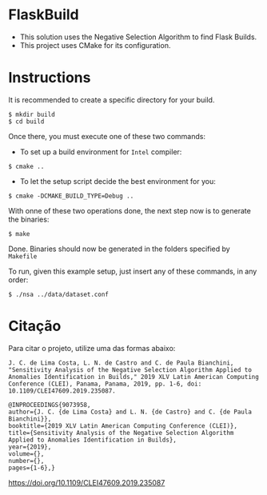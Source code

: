 # FlaskBuild
* This solution uses the Negative Selection Algorithm to find Flask Builds.
* This project uses CMake for its configuration.

# Instructions
It is recommended to create a specific directory for your build.
```
$ mkdir build
$ cd build
```
Once there, you must execute one of these two commands:
* To set up a build environment for ```Intel``` compiler:
```
$ cmake ..
```
* To let the setup script decide the best environment for you:
```
$ cmake -DCMAKE_BUILD_TYPE=Debug ..
```
With onne of these two operations done, the next step now is to generate the binaries:
```
$ make
```
Done. Binaries should now be generated in the folders specified by ```Makefile```

To run, given this example setup, just insert any of these commands, in any order:
```
$ ./nsa ../data/dataset.conf
```

# Citação
Para citar o projeto, utilize uma das formas abaixo:
```
J. C. de Lima Costa, L. N. de Castro and C. de Paula Bianchini, "Sensitivity Analysis of the Negative Selection Algorithm Applied to Anomalies Identification in Builds," 2019 XLV Latin American Computing Conference (CLEI), Panama, Panama, 2019, pp. 1-6, doi: 10.1109/CLEI47609.2019.235087.
```

```
@INPROCEEDINGS{9073958,
author={J. C. {de Lima Costa} and L. N. {de Castro} and C. {de Paula Bianchini}},
booktitle={2019 XLV Latin American Computing Conference (CLEI)},
title={Sensitivity Analysis of the Negative Selection Algorithm Applied to Anomalies Identification in Builds},
year={2019},
volume={},
number={},
pages={1-6},}
```
https://doi.org/10.1109/CLEI47609.2019.235087
